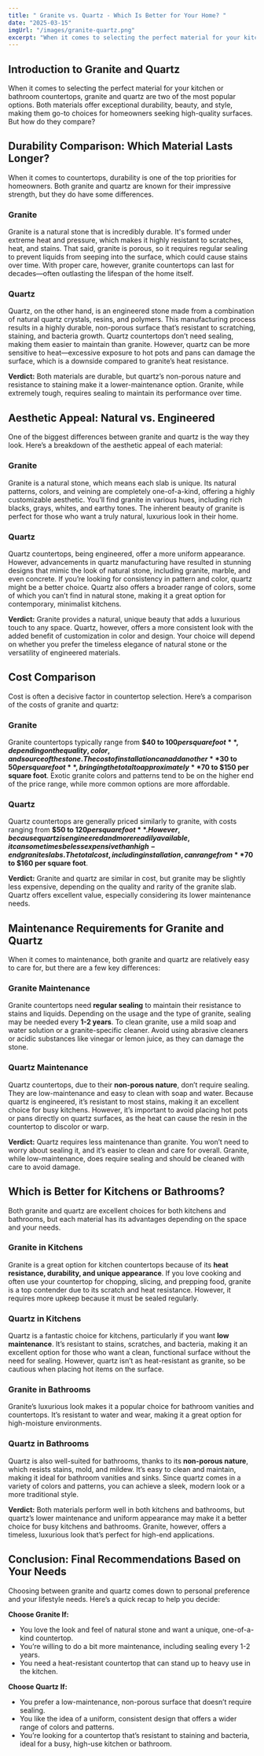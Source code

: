 ```yaml
---
title: " Granite vs. Quartz - Which Is Better for Your Home? "
date: "2025-03-15"
imgUrl: "/images/granite-quartz.png"
excerpt: "When it comes to selecting the perfect material for your kitchen or bathroom countertops, granite and quartz are two of the most popular options."
---
```


## Introduction to Granite and Quartz

When it comes to selecting the perfect material for your kitchen or bathroom countertops, granite and quartz are two of the most popular options. Both materials offer exceptional durability, beauty, and style, making them go-to choices for homeowners seeking high-quality surfaces. But how do they compare?

## Durability Comparison: Which Material Lasts Longer?

When it comes to countertops, durability is one of the top priorities for homeowners. Both granite and quartz are known for their impressive strength, but they do have some differences.

### Granite  
Granite is a natural stone that is incredibly durable. It's formed under extreme heat and pressure, which makes it highly resistant to scratches, heat, and stains. That said, granite is porous, so it requires regular sealing to prevent liquids from seeping into the surface, which could cause stains over time. With proper care, however, granite countertops can last for decades—often outlasting the lifespan of the home itself.

### Quartz  
Quartz, on the other hand, is an engineered stone made from a combination of natural quartz crystals, resins, and polymers. This manufacturing process results in a highly durable, non-porous surface that’s resistant to scratching, staining, and bacteria growth. Quartz countertops don’t need sealing, making them easier to maintain than granite. However, quartz can be more sensitive to heat—excessive exposure to hot pots and pans can damage the surface, which is a downside compared to granite’s heat resistance.

**Verdict:** Both materials are durable, but quartz’s non-porous nature and resistance to staining make it a lower-maintenance option. Granite, while extremely tough, requires sealing to maintain its performance over time.

## Aesthetic Appeal: Natural vs. Engineered

One of the biggest differences between granite and quartz is the way they look. Here’s a breakdown of the aesthetic appeal of each material:

### Granite  
Granite is a natural stone, which means each slab is unique. Its natural patterns, colors, and veining are completely one-of-a-kind, offering a highly customizable aesthetic. You’ll find granite in various hues, including rich blacks, grays, whites, and earthy tones. The inherent beauty of granite is perfect for those who want a truly natural, luxurious look in their home.

### Quartz  
Quartz countertops, being engineered, offer a more uniform appearance. However, advancements in quartz manufacturing have resulted in stunning designs that mimic the look of natural stone, including granite, marble, and even concrete. If you’re looking for consistency in pattern and color, quartz might be a better choice. Quartz also offers a broader range of colors, some of which you can’t find in natural stone, making it a great option for contemporary, minimalist kitchens.

**Verdict:** Granite provides a natural, unique beauty that adds a luxurious touch to any space. Quartz, however, offers a more consistent look with the added benefit of customization in color and design. Your choice will depend on whether you prefer the timeless elegance of natural stone or the versatility of engineered materials.

## Cost Comparison

Cost is often a decisive factor in countertop selection. Here’s a comparison of the costs of granite and quartz:

### Granite  
Granite countertops typically range from **$40 to $100 per square foot**, depending on the quality, color, and source of the stone. The cost of installation can add another **$30 to $50 per square foot**, bringing the total to approximately **$70 to $150 per square foot**. Exotic granite colors and patterns tend to be on the higher end of the price range, while more common options are more affordable.

### Quartz  
Quartz countertops are generally priced similarly to granite, with costs ranging from **$50 to $120 per square foot**. However, because quartz is engineered and more readily available, it can sometimes be less expensive than high-end granite slabs. The total cost, including installation, can range from **$70 to $160 per square foot**.

**Verdict:** Granite and quartz are similar in cost, but granite may be slightly less expensive, depending on the quality and rarity of the granite slab. Quartz offers excellent value, especially considering its lower maintenance needs.

## Maintenance Requirements for Granite and Quartz

When it comes to maintenance, both granite and quartz are relatively easy to care for, but there are a few key differences:

### Granite Maintenance  
Granite countertops need **regular sealing** to maintain their resistance to stains and liquids. Depending on the usage and the type of granite, sealing may be needed every **1-2 years**. To clean granite, use a mild soap and water solution or a granite-specific cleaner. Avoid using abrasive cleaners or acidic substances like vinegar or lemon juice, as they can damage the stone.

### Quartz Maintenance  
Quartz countertops, due to their **non-porous nature**, don’t require sealing. They are low-maintenance and easy to clean with soap and water. Because quartz is engineered, it’s resistant to most stains, making it an excellent choice for busy kitchens. However, it’s important to avoid placing hot pots or pans directly on quartz surfaces, as the heat can cause the resin in the countertop to discolor or warp.

**Verdict:** Quartz requires less maintenance than granite. You won’t need to worry about sealing it, and it’s easier to clean and care for overall. Granite, while low-maintenance, does require sealing and should be cleaned with care to avoid damage.

## Which is Better for Kitchens or Bathrooms?

Both granite and quartz are excellent choices for both kitchens and bathrooms, but each material has its advantages depending on the space and your needs.

### Granite in Kitchens  
Granite is a great option for kitchen countertops because of its **heat resistance, durability, and unique appearance**. If you love cooking and often use your countertop for chopping, slicing, and prepping food, granite is a top contender due to its scratch and heat resistance. However, it requires more upkeep because it must be sealed regularly.

### Quartz in Kitchens  
Quartz is a fantastic choice for kitchens, particularly if you want **low maintenance**. It’s resistant to stains, scratches, and bacteria, making it an excellent option for those who want a clean, functional surface without the need for sealing. However, quartz isn’t as heat-resistant as granite, so be cautious when placing hot items on the surface.

### Granite in Bathrooms  
Granite’s luxurious look makes it a popular choice for bathroom vanities and countertops. It’s resistant to water and wear, making it a great option for high-moisture environments.

### Quartz in Bathrooms  
Quartz is also well-suited for bathrooms, thanks to its **non-porous nature**, which resists stains, mold, and mildew. It’s easy to clean and maintain, making it ideal for bathroom vanities and sinks. Since quartz comes in a variety of colors and patterns, you can achieve a sleek, modern look or a more traditional style.

**Verdict:** Both materials perform well in both kitchens and bathrooms, but quartz’s lower maintenance and uniform appearance may make it a better choice for busy kitchens and bathrooms. Granite, however, offers a timeless, luxurious look that’s perfect for high-end applications.

## Conclusion: Final Recommendations Based on Your Needs

Choosing between granite and quartz comes down to personal preference and your lifestyle needs. Here’s a quick recap to help you decide:

**Choose Granite If:**  
- You love the look and feel of natural stone and want a unique, one-of-a-kind countertop.  
- You’re willing to do a bit more maintenance, including sealing every 1-2 years.  
- You need a heat-resistant countertop that can stand up to heavy use in the kitchen.  

**Choose Quartz If:**
- You prefer a low-maintenance, non-porous surface that doesn’t require sealing.  
- You like the idea of a uniform, consistent design that offers a wider range of colors and patterns.  
- You’re looking for a countertop that’s resistant to staining and bacteria, ideal for a busy, high-use kitchen or bathroom.